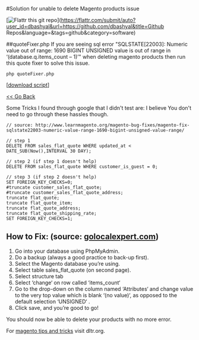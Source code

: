 #Solution for unable to delete Magento products issue 

[![Flattr this git repo](http://api.flattr.com/button/flattr-badge-large.png)](https://flattr.com/submit/auto?user_id=dbashyal&url=https://github.com/dbashyal&title=Github Repos&language=&tags=github&category=software)

##quoteFixer.php
If you are seeing sql error "SQLSTATE[22003]: Numeric value out of range: 1690 BIGINT UNSIGNED value is out of range in ‘(database.q.items_count – 1)’" when deleting magento products then run this quote fixer to solve this issue.
```
php quoteFixer.php
```
\[[download script](shell/quoteFixer.php)\]

[<< Go Back](https://github.com/dbashyal/Magento-ecommerce-Shell-Scripts)

Some Tricks I found through google that I didn't test are: I believe You don't need to go through these hassles though.

```
// source: http://www.learnmagento.org/magento-bug-fixes/magento-fix-sqlstate22003-numeric-value-range-1690-bigint-unsigned-value-range/

// step 1
DELETE FROM sales_flat_quote WHERE updated_at < DATE_SUB(Now(),INTERVAL 30 DAY);

// step 2 (if step 1 doesn't help)
DELETE FROM sales_flat_quote WHERE customer_is_guest = 0;

// step 3 (if step 2 doesn't help)
SET FOREIGN_KEY_CHECKS=0;
#truncate customer_sales_flat_quote;
#truncate customer_sales_flat_quote_address;
truncate flat_quote;
truncate flat_quote_item;
truncate flat_quote_address;
truncate flat_quote_shipping_rate;
SET FOREIGN_KEY_CHECKS=1;
```

## How to Fix: (source: [golocalexpert.com](https://www.golocalexpert.com/resolving-the-infamous-magento-deleting-issue-sqlstate22003-numeric-value-out-of-range-1690-bigint-unsigned-value-is-out-of-range-in-yourdbname-q-items_count-1/))

1. Go into your database using PhpMyAdmin.
2. Do a backup (always a good practice to back-up first).
3. Select the Magento database you’re using.
4. Select table sales_flat_quote (on second page).
5. Select structure tab
6. Select ‘change‘ on row called ‘items_count‘
7. Go to the drop-down on the column named ‘Attributes‘ and change value to the very top value which is blank ‘(no value)‘, as opposed to the default selection ‘UNSIGNED‘ .
8. Click save, and you’re good to go!

You should now be able to delete your products with no more error.

For [magento tips and tricks](http://dltr.org/) visit dltr.org.
